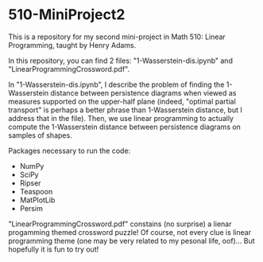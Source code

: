 # 510-MiniProject2
This is a repository for my second mini-project in Math 510: Linear Programming, taught by Henry Adams.

In this repository, you can find 2 files: "1-Wasserstein-dis.ipynb" and "LinearProgrammingCrossword.pdf".

In "1-Wasserstein-dis.ipynb", I describe the problem of finding the 1-Wasserstein distance between persistence diagrams when viewed as measures supported on the upper-half plane (indeed, "optimal partial transport" is perhaps a better phrase than 1-Wasserstein distance, but I address that in the file).
Then, we use linear programming to actually compute the 1-Wasserstein distance between persistence diagrams on samples of shapes.

Packages necessary to run the code:
* NumPy 
* SciPy
* Ripser
* Teaspoon
* MatPlotLib
* Persim

"LinearProgrammingCrossword.pdf" constains (no surprise) a lienar progamming themed crossword puzzle! Of course, not every clue is linear programming theme (one may be very related to my pesonal life, oof)... But hopefully it is fun to try out! 
